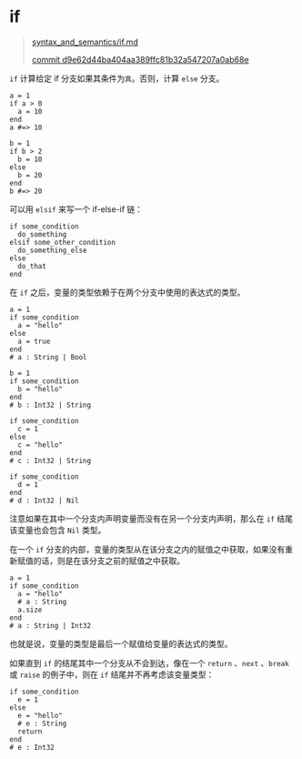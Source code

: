 # if

> [syntax_and_semantics/if.md][if]
>
> [commit d9e62d44ba404aa389ffc81b32a547207a0ab68e][commit]

[if]: https://github.com/crystal-lang/crystal-book/blob/master/syntax_and_semantics/if.md
[commit]: https://github.com/crystal-lang/crystal-book/commit/d9e62d44ba404aa389ffc81b32a547207a0ab68e

`if` 计算给定 if 分支如果其条件为`真`。否则，计算 `else` 分支。

```crystal
a = 1
if a > 0
  a = 10
end
a #=> 10

b = 1
if b > 2
  b = 10
else
  b = 20
end
b #=> 20
```

可以用 `elsif` 来写一个 if-else-if 链：

```crystal
if some_condition
  do_something
elsif some_other_condition
  do_something_else
else
  do_that
end
```

在 `if` 之后，变量的类型依赖于在两个分支中使用的表达式的类型。

```crystal
a = 1
if some_condition
  a = "hello"
else
  a = true
end
# a : String | Bool

b = 1
if some_condition
  b = "hello"
end
# b : Int32 | String

if some_condition
  c = 1
else
  c = "hello"
end
# c : Int32 | String

if some_condition
  d = 1
end
# d : Int32 | Nil
```

注意如果在其中一个分支内声明变量而没有在另一个分支内声明，那么在 `if` 结尾该变量也会包含 `Nil` 类型。

在一个 `if` 分支的内部，变量的类型从在该分支之内的赋值之中获取，如果没有重新赋值的话，则是在该分支之前的赋值之中获取。

```crystal
a = 1
if some_condition
  a = "hello"
  # a : String
  a.size
end
# a : String | Int32
```

也就是说，变量的类型是最后一个赋值给变量的表达式的类型。

如果直到 `if` 的结尾其中一个分支从不会到达，像在一个 `return` 、`next` 、`break` 或 `raise` 的例子中，则在 `if` 结尾并不再考虑该变量类型：

```crystal
if some_condition
  e = 1
else
  e = "hello"
  # e : String
  return
end
# e : Int32
```
